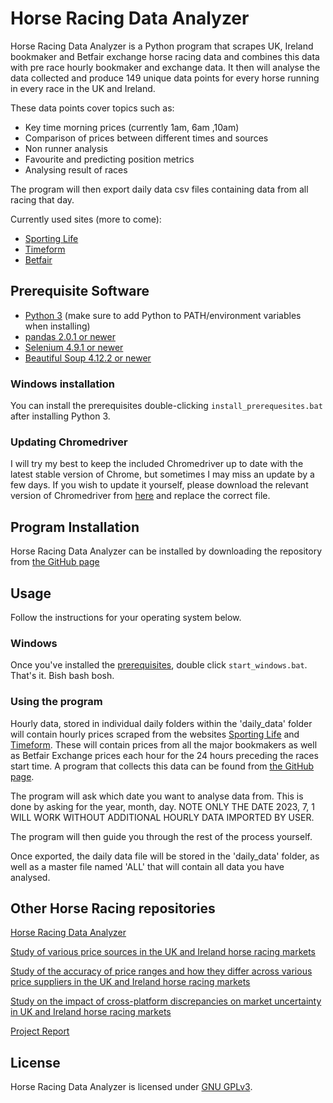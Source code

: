 # Horse Racing Data Analyzer 

Horse Racing Data Analyzer is a Python program that scrapes UK, Ireland bookmaker and Betfair exchange horse racing data and combines this data with pre race hourly bookmaker and exchange data. It then will analyse the data collected and produce 149 unique data points for every horse running in every race in the UK and Ireland.

These data points cover topics such as:
- Key time morning prices (currently 1am, 6am ,10am)
- Comparison of prices between different times and sources
- Non runner analysis
- Favourite and predicting position metrics
- Analysing result of races

The program will then export daily data csv files containing data from all racing that day.

Currently used sites (more to come):
- [Sporting Life](https://www.sportinglife.com/racing)
- [Timeform](https://www.timeform.com/horse-racing)
- [Betfair](https://www.betfair.com/sport/)

## Prerequisite Software

- [Python 3](https://www.python.org/) (make sure to add Python to PATH/environment variables when installing)
- [pandas 2.0.1 or newer](https://pandas.pydata.org/)
- [Selenium 4.9.1 or newer](https://github.com/SeleniumHQ/selenium/)
- [Beautiful Soup 4.12.2 or newer](https://pypi.org/project/beautifulsoup4/)


### Windows installation

You can install the prerequisites double-clicking `install_prerequesites.bat` after installing Python 3.

### Updating Chromedriver

I will try my best to keep the included Chromedriver up to date with the latest stable version of Chrome, but sometimes 
I may miss an update by a few days. If you wish to update it yourself, please download the relevant version of
Chromedriver from [here](https://chromedriver.chromium.org/downloads) and replace the correct file.

## Program Installation

Horse Racing Data Analyzer can be installed by downloading the repository from [the GitHub page](https://github.com/adamcorren/horse_racing_data_analyzer)

## Usage
     
Follow the instructions for your operating system below.

### Windows

Once you've installed the [prerequisites](#prerequisite-software), double click `start_windows.bat`. That's it. Bish 
bash bosh.

### Using the program

Hourly data, stored in individual daily folders within the 'daily_data' folder will contain hourly prices scraped from the websites [Sporting Life](https://www.sportinglife.com/racing) and [Timeform](https://www.timeform.com/horse-racing). These will contain prices from all the major bookmakers as well as Betfair Exchange prices each hour for the 24 hours preceding the races start time. A program that collects this data can be found from [the GitHub page](https://github.com/adamcorren/horse_racing_data_collecter).

The program will ask which date you want to analyse data from. This is done by asking for the year, month, day. NOTE ONLY THE DATE 2023, 7, 1 WILL WORK WITHOUT ADDITIONAL HOURLY DATA IMPORTED BY USER.

The program will then guide you through the rest of the process yourself.

Once exported, the daily data file will be stored in the 'daily_data' folder, as well as a master file named 'ALL' that will contain all data you have analysed.

## Other Horse Racing repositories

[Horse Racing Data Analyzer](https://github.com/adamcorren/horse_racing_data_analyzer)

[Study of various price sources in the UK and Ireland horse racing markets](https://github.com/adamcorren/horse_racing_study_1)

[Study of the accuracy of price ranges and how they differ across various price suppliers in the UK and Ireland horse racing markets](https://github.com/adamcorren/horse_racing_study_2)

[Study on the impact of cross-platform discrepancies on market uncertainty in UK and Ireland horse racing markets](https://github.com/adamcorren/horse_racing_study_3)

[Project Report]()

## License

Horse Racing Data Analyzer is licensed under [GNU GPLv3](https://www.gnu.org/licenses/gpl-3.0.en.html).
